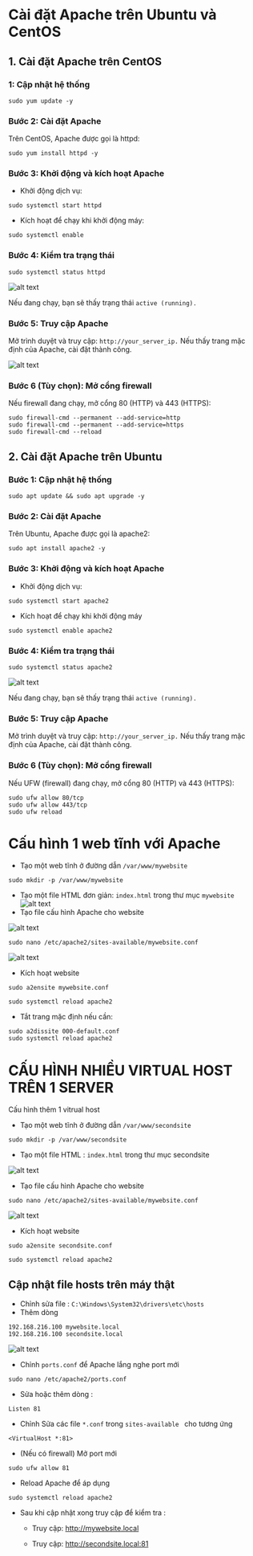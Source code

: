 # Cài đặt Apache trên Ubuntu và CentOS

## 1. Cài đặt Apache trên CentOS 

### 1: Cập nhật hệ thống

```
sudo yum update -y 
```
### Bước 2: Cài đặt Apache

Trên CentOS, Apache được gọi là httpd:
```
sudo yum install httpd -y
```
### Bước 3: Khởi động và kích hoạt Apache

- Khởi động dịch vụ:
```
sudo systemctl start httpd
```
- Kích hoạt để chạy khi khởi động máy:
```
sudo systemctl enable 
```
### Bước 4: Kiểm tra trạng thái
```
sudo systemctl status httpd
```
![alt text](../images/Httpd_2.png)

Nếu đang chạy, bạn sẽ thấy trạng thái `active (running).`
### Bước 5: Truy cập Apache
Mở trình duyệt và truy cập: `http://your_server_ip.`
Nếu thấy trang mặc định của Apache, cài đặt thành công.

![alt text](../images/Httpd_1.png)

### Bước 6 (Tùy chọn): Mở cổng firewall
Nếu firewall đang chạy, mở cổng 80 (HTTP) và 443 (HTTPS):
```
sudo firewall-cmd --permanent --add-service=http
sudo firewall-cmd --permanent --add-service=https
sudo firewall-cmd --reload
```

## 2. Cài đặt Apache trên Ubuntu
### Bước 1: Cập nhật hệ thống
```
sudo apt update && sudo apt upgrade -y
```
### Bước 2: Cài đặt Apache
Trên Ubuntu, Apache được gọi là apache2:
```
sudo apt install apache2 -y
```
### Bước 3: Khởi động và kích hoạt Apache
- Khởi động dịch vụ:
```
sudo systemctl start apache2
```
- Kích hoạt để chạy khi khởi động máy
```
sudo systemctl enable apache2
```
### Bước 4: Kiểm tra trạng thái
```
sudo systemctl status apache2
```
![alt text](../images/apache2_1.png)

Nếu đang chạy, bạn sẽ thấy trạng thái ```active (running). ```
### Bước 5: Truy cập Apache
Mở trình duyệt và truy cập: `http://your_server_ip.`
Nếu thấy trang mặc định của Apache, cài đặt thành công.
### Bước 6 (Tùy chọn): Mở cổng firewall

Nếu UFW (firewall) đang chạy, mở cổng 80 (HTTP) và 443 (HTTPS):
```
sudo ufw allow 80/tcp
sudo ufw allow 443/tcp
sudo ufw reload
```

# Cấu hình 1 web tĩnh với Apache
- Tạo một web tĩnh ở đường dẫn `/var/www/mywebsite`
```
sudo mkdir -p /var/www/mywebsite
```
- Tạo một file HTML đơn giản: `index.html` trong thư mục `mywebsite`
![alt text](../images/apache_5.png)
- Tạo file cấu hình Apache cho website

![alt text](../images/apache_4.png)

``` 
sudo nano /etc/apache2/sites-available/mywebsite.conf
```
![alt text](../images/apache3.png) 

- Kích hoạt website
```
sudo a2ensite mywebsite.conf

sudo systemctl reload apache2
```

- Tắt trang mặc định nếu cần:
```
sudo a2dissite 000-default.conf
sudo systemctl reload apache2
```

# CẤU HÌNH NHIỀU VIRTUAL HOST TRÊN 1 SERVER

Cấu hình thêm 1 vitrual host
- Tạo một web tĩnh ở đường dẫn `/var/www/secondsite`
```
sudo mkdir -p /var/www/secondsite
```
- Tạo một file HTML : `index.html` trong thư mục secondsite

![alt text](../images/Apache_6.png)

- Tạo file cấu hình Apache cho website

```
sudo nano /etc/apache2/sites-available/mywebsite.conf
```
![alt text](../images/apache_7.png)
- Kích hoạt website
```
sudo a2ensite secondsite.conf

sudo systemctl reload apache2
```
## Cập nhật file hosts trên máy thật
- Chỉnh sửa file : `C:\Windows\System32\drivers\etc\hosts`
- Thêm dòng
```
192.168.216.100 mywebsite.local
192.168.216.100 secondsite.local
```
![alt text](../images/apache_8.png)

- Chỉnh ` ports.conf ` để Apache lắng nghe port mới
```
sudo nano /etc/apache2/ports.conf
```
- Sửa hoặc thêm dòng : 
``` 
Listen 81
```
- Chỉnh Sửa các file `*.conf` trong `sites-available ` cho tương ứng 
```
<VirtualHost *:81>
```
- (Nếu có firewall) Mở port mới
```
sudo ufw allow 81
```
- Reload Apache để áp dụng
```
sudo systemctl reload apache2
```

- Sau khi cập nhật xong truy cập để kiểm tra :
    - Truy cập: http://mywebsite.local

    - Truy cập: http://secondsite.local:81